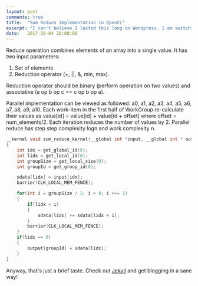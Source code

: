```yaml
---
layout: post
comments: true
title:  "Sum Reduce Implementation in OpenCL"
excerpt: "I can't believe I lasted this long on Wordpress. I am switching permanently to Jekyll for hosting my blog, and so should you :) Details inside."
date:   2017-10-04 20:00:00
---
```


Reduce operation combines elements of an array into a single value. 
It has two input parameters: 
1) Set of elements 
2) Reduction operator (+, ||, &, min, max).

Reduction operator should be binary (perform operation on two values) and associative (a op b op c == c op b op a). 

Parallel implementation can be viewed as followed:
a0, a1, a2, a3, a4, a5, a6, a7, a8, a9, a10. 
Each work-item in the first half of WorkGroup re-calculate their values as value[id] = value[id] + value[id + offset]
where offset = num_elements/2. Each iteration reduces the number of values by 2. 
Parallel reduce has step step complexity logn and work complexity n. 

```C
__kernel void sum_reduce_kernel(__global int *input, __global int * output, __local int *sdata)
{
    int idx = get_global_id(0);
    int lidx = get_local_id(0);
    int groupSize = get_local_size(0);
    int groupId = get_group_id(0);

    sdata[lidx] = input[idx];
    barrier(CLK_LOCAL_MEM_FENCE);

    for(int i = groupSize / 2; i > 0; i >>= 1)
    {
        if(lidx < i)
        {
            sdata[lidx] += sdata[lidx + i];
        }
        barrier(CLK_LOCAL_MEM_FENCE);
    }
    if(lidx == 0)
    {
        output[groupId] = sdata[lidx];
    }
}
```

Anyway, that's just a brief taste. Check out [Jekyll](http://jekyllrb.com/) and get blogging in a sane way!

